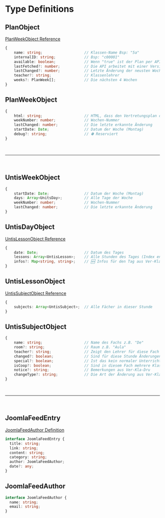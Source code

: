 # Type Definitions
## PlanObject
[PlanWeekObject Reference](#planweekobject)
```ts
{
    name: string;                   // Klassen-Name Bsp: "5a"
    internalID: string;             // Bsp: "c00001"
    available: boolean;             // Wenn "true" ist der Plan per API verfügbar
    lastFetched?: number;           // Die API arbeitet mit einer Version, die zu diesem Zeitpunkt vom HGG-Server geladen wurde
    lastChanged?: number;           // Letzte Änderung der neusten Woche
    teacher?: string;               // Klassenlehrer
    weeks?: PlanWeek[];             // Die nächsten 4 Wochen
}
```
## PlanWeekObject
```ts
{
    html: string;                   // HTML, dass den Vertretungsplan darstellt
    weekNumber: number;             // Wochen-Nummer
    lastChanged: number;            // Die letzte erkannte Änderung
    startDate: Date;                // Datum der Woche (Montag)
    debug?: string;                 // ⛔ Reserviert
}
```

<br/>
<hr/>
<br/>

## UntisWeekObject
```ts
{
    startDate: Date;                // Datum der Woche (Montag)
    days: Array<UnitsDay>;          // Alle Tage der Woche
    weekNumber: number;             // Wochen-Nummer
    lastChanged: number;            // Die letzte erkannte Änderung
}
```
## UntisDayObject
[UntisLessonObject Reference](#untislessonobject)
```ts
{
    date: Date;                     // Datum des Tages
    lessons: Array<UntisLesson>;    // Alle Stunden des Tages (Index entspricht der Reihenfolge (1. Stunde, 2. Stunde, ...))
    infos?: Map<string, string>;    // 🆕 Infos für den Tag aus Ver-Kla-Dru
}
```
## UntisLessonObject
[UntisSubjectObject Reference](#untissubjectobject)
```ts
{
    subjects: Array<UntisSubject>;  // Alle Fächer in dieser Stunde
}
```
## UntisSubjectObject
```ts
{
    name: string;                   // Name des Fachs z.B. "De"
    room?: string;                  // Raum z.B. "Aula"
    teacher?: string;               // Zeigt den Lehrer für diese Fach
    changed?: boolean;              // Sind für diese Stunde Änderungen vorgenommen? (Rot im Vertretungsplan) 🆕 Wird jetzt individuell angezeigt!
    special?: boolean;              // Ist das kein normaler Unterricht z.B. "Schulgottesdienst"
    isCoop?: boolean;               // Sind in diesem Fach mehrere Klassen zusammen z.B. Religion / Ethik bzw. sind mehrere Lehrer für dieses Fach zuständig z.B. Sport (+ Schwimmen)
    notice?: string;                // Bemerkungen aus Ver-Kla-Dru
    changeType?: string;            // Die Art der Änderung aus Ver-Kla-Dru
}
```

<br/>
<hr/>
<br/>

## JoomlaFeedEntry
[JoomlaFeedAuthor Definition](#joomlafeedauthor)
```ts
interface JoomlaFeedEntry {
  title: string;
  link: string;
  content: string;
  category: string;
  author: JoomlaFeedAuthor;
  date?: any;
}
```

## JoomlaFeedAuthor
```ts
interface JoomlaFeedAuthor {
  name: string;
  email: string;
}
```